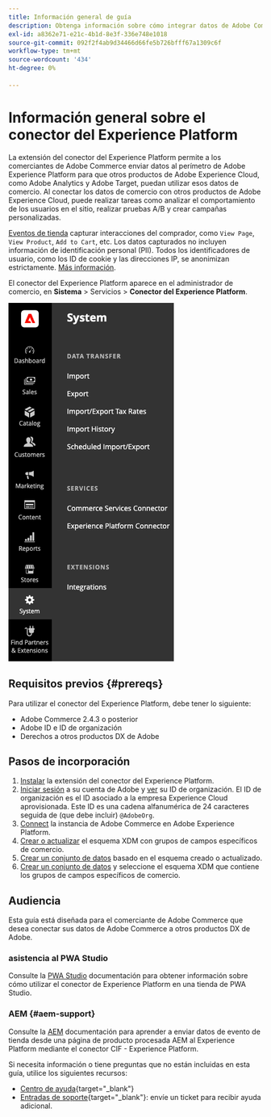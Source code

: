 ```yaml
---
title: Información general de guía
description: Obtenga información sobre cómo integrar datos de Adobe Commerce con Adobe Experience Platform mediante el conector del Experience Platform.
exl-id: a8362e71-e21c-4b1d-8e3f-336e748e1018
source-git-commit: 092f2f4ab9d34466d66fe5b726bfff67a1309c6f
workflow-type: tm+mt
source-wordcount: '434'
ht-degree: 0%

---
```


# Información general sobre el conector del Experience Platform

La extensión del conector del Experience Platform permite a los comerciantes de Adobe Commerce enviar datos al perímetro de Adobe Experience Platform para que otros productos de Adobe Experience Cloud, como Adobe Analytics y Adobe Target, puedan utilizar esos datos de comercio. Al conectar los datos de comercio con otros productos de Adobe Experience Cloud, puede realizar tareas como analizar el comportamiento de los usuarios en el sitio, realizar pruebas A/B y crear campañas personalizadas.

[Eventos de tienda](events.md) capturar interacciones del comprador, como `View Page`, `View Product`, `Add to Cart`, etc. Los datos capturados no incluyen información de identificación personal (PII). Todos los identificadores de usuario, como los ID de cookie y las direcciones IP, se anonimizan estrictamente. [Más información](https://www.adobe.com/privacy/experience-cloud.html).

El conector del Experience Platform aparece en el administrador de comercio, en **Sistema** > Servicios > **Conector del Experience Platform**.

![Extensión del conector del Experience Platform Vista de administración](assets/epc-adminui.png)

## Requisitos previos {#prereqs}

Para utilizar el conector del Experience Platform, debe tener lo siguiente:

- Adobe Commerce 2.4.3 o posterior
- Adobe ID e ID de organización
- Derechos a otros productos DX de Adobe

## Pasos de incorporación

1. [Instalar](install.md) la extensión del conector del Experience Platform.
1. [Iniciar sesión](https://helpx.adobe.com/manage-account/using/access-adobe-id-account.html) a su cuenta de Adobe y [ver](https://experienceleague.adobe.com/docs/core-services/interface/administration/organizations.html#concept_EA8AEE5B02CF46ACBDAD6A8508646255) su ID de organización. El ID de organización es el ID asociado a la empresa Experience Cloud aprovisionada. Este ID es una cadena alfanumérica de 24 caracteres seguida de (que debe incluir) `@AdobeOrg`.
1. [Connect](connect-data.md) la instancia de Adobe Commerce en Adobe Experience Platform.
1. [Crear o actualizar](update-xdm.md) el esquema XDM con grupos de campos específicos de comercio.
1. [Crear un conjunto de datos](https://experienceleague.adobe.com/docs/platform-learn/implement-mobile-sdk/experience-cloud/platform.html#create-a-dataset) basado en el esquema creado o actualizado.
1. [Crear un conjunto de datos](https://experienceleague.adobe.com/docs/experience-platform/edge/datastreams/overview.html) y seleccione el esquema XDM que contiene los grupos de campos específicos de comercio.

## Audiencia

Esta guía está diseñada para el comerciante de Adobe Commerce que desea conectar sus datos de Adobe Commerce a otros productos DX de Adobe.

### asistencia al PWA Studio

Consulte la [PWA Studio](https://developer.adobe.com/commerce/pwa-studio/integrations/adobe-commerce/aep/) documentación para obtener información sobre cómo utilizar el conector de Experience Platform en una tienda de PWA Studio.

### AEM {#aem-support}

Consulte la [AEM](https://experienceleague.adobe.com/docs/experience-manager-cloud-service/content/content-and-commerce/integrations/aep.html) documentación para aprender a enviar datos de evento de tienda desde una página de producto procesada AEM al Experience Platform mediante el conector CIF - Experience Platform.

Si necesita información o tiene preguntas que no están incluidas en esta guía, utilice los siguientes recursos:

- [Centro de ayuda](https://experienceleague.adobe.com/docs/commerce-knowledge-base/kb/overview.html){target="_blank"}
- [Entradas de soporte](https://experienceleague.adobe.com/docs/commerce-knowledge-base/kb/help-center-guide/magento-help-center-user-guide.html#submit-ticket){target="_blank"}: envíe un ticket para recibir ayuda adicional.
